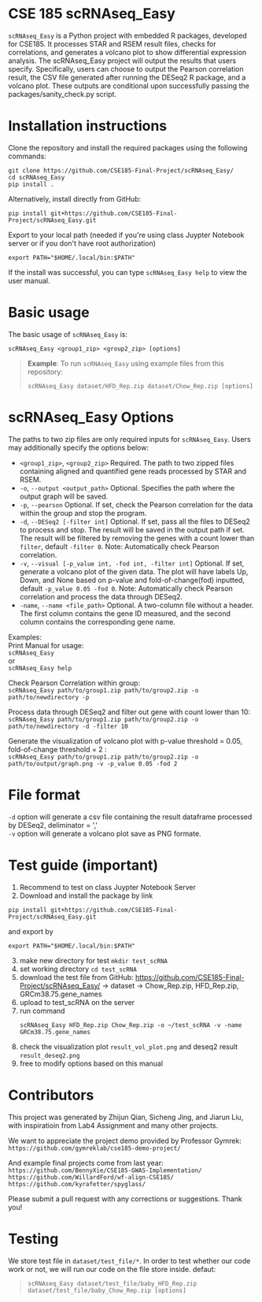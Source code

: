 # CSE 185 scRNAseq_Easy
`scRNAseq_Easy` is a Python project with embedded R packages, developed for CSE185. It processes STAR and RSEM result files, checks for correlations, and generates a volcano plot to show differential expression analysis.
The scRNAseq_Easy project will output the results that users specify. Specifically, users can choose to output the Pearson correlation result, the CSV file generated after running the DESeq2 R package, and a volcano plot. These outputs are conditional upon successfully passing the packages/sanity_check.py script.

# Installation instructions

Clone the repository and install the required packages using the following commands:
```
git clone https://github.com/CSE185-Final-Project/scRNAseq_Easy/
cd scRNAseq_Easy
pip install .
```
Alternatively, install directly from GitHub:
```
pip install git+https://github.com/CSE185-Final-Project/scRNAseq_Easy.git
```
Export to your local path (needed if you're using class Juypter Notebook server or if you don't have root authorization)
```
export PATH="$HOME/.local/bin:$PATH"
```

If the install was successful, you can type `scRNAseq_Easy help` to view the user manual.  

# Basic usage
The basic usage of `scRNAseq_Easy` is:
```
scRNAseq_Easy <group1_zip> <group2_zip> [options] 
```
> **Example**: To run `scRNAseq_Easy` using example files from this repository:
>```
>scRNAseq_Easy dataset/HFD_Rep.zip dataset/Chow_Rep.zip [options]
>```

# scRNAseq_Easy Options

The paths to two zip files are only required inputs for `scRNAseq_Easy`. Users may additionally specify the options below:
* `<group1_zip>`, `<group2_zip>`  Required. The path to two zipped files containing aligned and quantified gene reads processed by STAR and RSEM.       
* `-o`, `--output <output_path>`   Optional. Specifies the path where the output graph will be saved.
* `-p`, `--pearson` Optional. If set, check the Pearson correlation for the data within the group and stop the program.
* `-d`, `--DESeq2 [-filter int]` Optional. If set, pass all the files to DESeq2 to process and stop. The result will be saved in the output path if set. The result will be filtered by removing the genes with a count lower than `filter`, default `-filter 0`.  Note: Automatically check Pearson correlation.
* `-v`, `--visual [-p_value int, -fod int, -filter int]`   Optional. If set, generate a volcano  plot of the given data. The plot will have labels Up, Down, and None based on p-value and fold-of-change(fod) inputted, default `-p_value 0.05 -fod 0`. Note: Automatically check Pearson correlation and process the data through DESeq2.
* `-name`, `--name <file_path>` Optional. A two-column file without a header. The first column contains the gene ID measured, and the second column contains the corresponding gene name.

Examples:\
Print Manual for usage:\
  `scRNAseq_Easy`\
or\
  `scRNAseq_Easy help`

Check Pearson Correlation within group:  
  `scRNAseq_Easy path/to/group1.zip path/to/group2.zip -o path/to/newdirectory -p`  
    
Process data through DESeq2 and filter out gene with count lower than 10:  
  `scRNAseq_Easy path/to/group1.zip path/to/group2.zip -o path/to/newdirectory -d -filter 10`  
    
Generate the visualization of volcano plot with p-value threshold = 0.05, fold-of-change threshold = 2 :  
  `scRNAseq_Easy path/to/group1.zip path/to/group2.zip -o path/to/output/graph.png -v -p_value 0.05 -fod 2`

# File format
`-d` option will generate a csv file containing the result dataframe processed by DESeq2, deliminator = ','\
`-v` option will generate a volcano plot save as PNG formate.

# Test guide (important)
1. Recommend to test on class Juypter Notebook Server
2. Download and install the package by link
```
pip install git+https://github.com/CSE185-Final-Project/scRNAseq_Easy.git
```
and export by 
```
export PATH="$HOME/.local/bin:$PATH"
```
3. make new directory for test `mkdir test_scRNA`
4. set working directory `cd test_scRNA`
5. download the test file from GitHub: https://github.com/CSE185-Final-Project/scRNAseq_Easy/
   -> dataset
   -> Chow_Rep.zip, HFD_Rep.zip, GRCm38.75.gene_names
6. upload to test_scRNA on the server
7. run command
   ```
   scRNAseq_Easy HFD_Rep.zip Chow_Rep.zip -o ~/test_scRNA -v -name GRCm38.75.gene_names
   ```
8. check the visualization plot `result_vol_plot.png` and deseq2 result `result_deseq2.png`
9. free to modify options based on this manual 

# Contributors
This project was generated by Zhijun Qian, Sicheng Jing, and Jiarun Liu, with inspiratioin from Lab4 Assignment and many other projects.  
  
We want to appreciate the project demo provided by Professor Gymrek:  
`https://github.com/gymreklab/cse185-demo-project/` 
  
And example final projects come from last year:   
`https://github.com/BennyXie/CSE185-GWAS-Implementation/`  
`https://github.com/WillardFord/wf-align-CSE185/`  
`https://github.com/kyrafetter/spyglass/`

Please submit a pull request with any corrections or suggestions. Thank you!

# Testing
We store test file in `dataset/test_file/*`. In order to test whether our code work or not, we will run our code on the file store inside.
defaut:
>```
>scRNAseq_Easy dataset/test_file/baby_HFD_Rep.zip dataset/test_file/baby_Chow_Rep.zip [options]
>```

